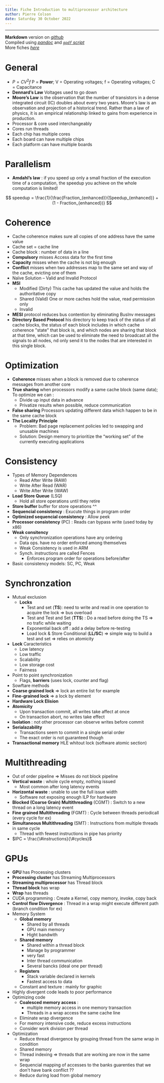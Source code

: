 ```yaml
---
title: Fiche Introduction to multiprocessor architecture
author: Pierre Colson
date: Saturday 30 October 2022
---
```


---

**Markdown** version on
[*github*](https://raw.githubusercontent.com/caillouc/Fiche_EPFL/main/Introduction_to_multiprocessor_architecture/Introduction_to_multiprocessor_architecture.md)  
Compiled using [*pandoc*](https://pandoc.org/) and [*`gpdf` script*](https://github.com/caillouc/dotfile/blob/linux/gpdf.sh)  
More fiches [*here*](https://github.com/caillouc/Fiche_EPFL)  

# General

* $P = CV^2f$ P = **Power**; V = Operating voltages; f = Operating voltages; C = Capacitance
* **Dennard’s Law** Voltages used to go down
* **Moore’s Law** is the observation that the number of transistors in a dense integrated circuit (IC)
doubles about every two years.
Moore's law is an observation and projection of a historical trend.
Rather than a law of physics, it is an empirical relationship linked to gains from experience in production.
* Processor & core used interchangeably
* Cores run threads
* Each chip has multiple cores
* Each board can have multiple chips
* Each platform can have multiple boards

# Parallelism

* **Amdahl’s law** : if you speed up only a small fraction of the execution time of a computation,
the speedup you achieve on the whole computation is limited!

$$ speedup = \frac{1}{\frac{Fraction_{enhanced}}{Speedup_{enhanced}} + (1 - Fraction_{enhanced})} $$

# Coherence

* Cache coherence makes sure all copies of one address have the same value
* Cache set = cache line
* Cache block : number of data in a line
* **Compulsory** misses Access data for the first time
* **Capacity** misses when the cache is not big enough
* **Conflict** misses when two addresses map to the same set and way of the cache, evicting one of them
* Naïve Solution – Valid and Invalid Protocol
* **MSI**
  * Modified (Dirty) This cache has updated the value and holds the authoritative copy
  * Shared (Valid) One or more caches hold the value, read permission only
  * Invalid
* **MESI** protocol reduces bus contention by eliminating BusInv messages
* **Directory Based Protocol** his directory to keep track of the status of all cache blocks, the status
of each block includes in which cache coherence "state" that block is, and which nodes are sharing
that block at that time, which can be used to eliminate the need to broadcast all the signals to all nodes,
nd only send it to the nodes that are interested in this single block.

# Optimization

* **Coherence** misses when a block is removed due to coherence messages from another core
* **True sharing** when processors modify a same cache block (same data); To optimize we can :
  * Divide up input data in advance
  * Privatize results when possible, reduce communication
* **False sharing** Processors updating different data which happen to be in the same cache block
* **The Locality Principle**
  * Problem: Bad page replacement policies led to swapping and unusable machines
  * Solution: Design memory to prioritize the “working set” of the currently executing applications

# Consistency

* Types of Memory Dependences
  * Read After Write (RAW)
  * Write After Read (WAR)
  * Write After Write (WAW)
* **Load Store Queue** (LSQ)
  * Hold all store operations until they retire
* **Store buffer** buffer for store operations ^^
* **Sequencial consistency** : Exucute things in program order
* **Optimized sequencial consistency** : Allow peek
* **Processor consistency** (PC) : Reads can bypass write (used today by x86)
* **Weak consitency**
  * Only synchronization operations have any ordering
  * Data ops. have no order enforced among themselves
  * Weak Consistency is used in ARM
  * Synch. instructions are called Fences
    * Enforces program order for operations before/after
* Basic consistency models: SC, PC, Weak

# Synchronzation

* Mutual exclusion
  * **Locks**
    * Test and set (**TS**): need to write and read in one operation to acquire the lock $\Rightarrow$ bus overload
    * Test and Test and Set (**TTS**) : Do a read before doing the TS $\Rightarrow$ no trafic while waiting
    * Exponential back off : add a delay before re-testing
    * Load lock & Store Conditional (**LL/SC**) $\Rightarrow$ simple way to build a test and set $\Rightarrow$ relies on
atomicity
* **Lock** Caracteristics
  * Low latency
  * Low traffic
  * Scalability
  * Low storage cost
  * Fairness
* Point to point synchronization
  * Flags, **barriers** (uses lock, counter and flag)
* Sowftare methods
* **Coarse grained lock** $\Rightarrow$ lock an entire list for example
* **Fine-grained lock** $\Rightarrow$ a lock by element
* **Hardware Lock Elision**
* **Atomicity**
  * Upon transaction commit, all writes take affect at once
  * On transaction abort, no writes take effect
* **Isolation** : not other processor can observe writes before commit
* **Serialazability**
  * Transactions seem to commit in a single serial order
  * The exact order is not guaranteed though
* **Transactional memory** HLE whitout lock (software atomic section)

# Multithreading

* Out of order pipeline $\Rightarrow$ Misses do not block pipeline
* **Vertical waste** : whole cycle empty, nothing issued
  * Most common after long latency events
* **Horizontal waste** : unable to use the full issue width
  * Software not exposing enough ILP for hardware
* **Blocked (Coarse Grain) Multithreading** (CGMT) : Switch to a new thread on a long latency event
* **Fine grained Multithreading** (FGMT) : Cycle between threads periodicall (every cycle for ex)
* **Simultaneous Multithreading** (SMT) : Instructions from multiple threads in same cycle
  * Thread with fewest instructions in pipe has priority
* $IPC = \frac{\#instructions}{\#cycles}$

# GPUs

* **GPU** has Processing clusters
* **Processing cluster** has Streaming Multiprocessors
* **Streaming multiprocessor** has Thread block
* **Thread block** has wrap
* **Wrap** has threads
* CUDA programming : Create a Kernel, copy memory, invoke, copy back
* **Control flow Divergence** : Thread in a wrap might execute different path (branch condition for ex)
* Memory System
  * **Global memory**  
    * Shared by all threads
    * GPU main memory
    * Hight bandwith
  * **Shared memory**
    * Shared within a thread block
    * Manage by programmer
    * very fast
    * Inter thread communication
    * Several bancks (ideal one per thread)
  * **Registers**
    * Stack variable declared in kernels
    * Fastest access to data
  * Constant and texture : mainly for graphic
* Highly divergent code leads to poor performance
* Optimizing code
  * **Coalesced memory access** :
    * multiple memory access in one memory transaction
    * Threads in a wrap access the same cache line
  * Eliminate wrap divergence
  * For memory intensive code, reduce excess instructions
  * Consider work division per thread
* Optimization
  * Reduce thread divergence by grouping thread from the same wrap in condition
  * Shared memory
  * Thread indexing $\Rightarrow$ threads that are working are now in the same wrap
  * Sequencial mapping of accesses to the banks guarenties that we don't have bank conflict ??
  * Reduce during load from global memory

